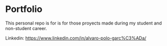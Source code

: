 # Portfolio
This personal repo is for is for those proyects made during my student and non-student career.

Linkedin: https://www.linkedin.com/in/alvaro-polo-garc%C3%ADa/ 
